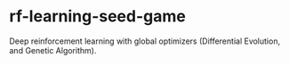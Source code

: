 # rf-learning-seed-game

Deep reinforcement learning with global optimizers (Differential Evolution, and Genetic Algorithm).   
